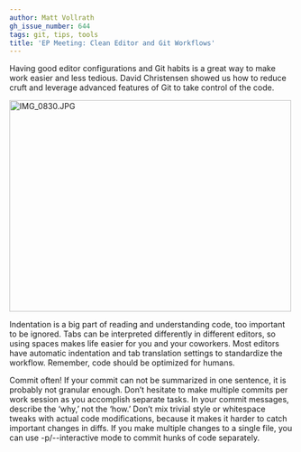 ```yaml
---
author: Matt Vollrath
gh_issue_number: 644
tags: git, tips, tools
title: 'EP Meeting: Clean Editor and Git Workflows'
---
```




Having good editor configurations and Git habits is a great way to make work easier and less tedious. David Christensen showed us how to reduce cruft and leverage advanced features of Git to take control of the code.

<a href="https://www.flickr.com/photos/80083124@N08/7187478135/" title="IMG_0830.JPG by endpoint920, on Flickr"><img alt="IMG_0830.JPG" height="375" src="/blog/2012/06/14/ep-meeting-clean-editor-and-git/image-0.jpeg" width="500"/></a>

Indentation is a big part of reading and understanding code, too important to be ignored. Tabs can be interpreted differently in different editors, so using spaces makes life easier for you and your coworkers. Most editors have automatic indentation and tab translation settings to standardize the workflow. Remember, code should be optimized for humans.

Commit often! If your commit can not be summarized in one sentence, it is probably not granular enough. Don’t hesitate to make multiple commits per work session as you accomplish separate tasks. In your commit messages, describe the ‘why,’ not the ‘how.’ Don’t mix trivial style or whitespace tweaks with actual code modifications, because it makes it harder to catch important changes in diffs. If you make multiple changes to a single file, you can use -p/--interactive mode to commit hunks of code separately.


